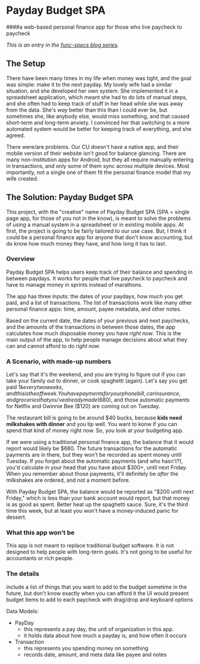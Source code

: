 # Payday Budget SPA

####a web-based personal finance app for those who live paycheck to paycheck

*This is an entry in the [func-specs blog series](http://samhatfield.me/tag/func-specs).*

## The Setup

There have been many times in my life when money was tight, and the goal was simple: make it to the next payday. My lovely wife had a similar situation, and she developed her own system. She implemented it in a spreadsheet application, which meant she had to do lots of manual steps, and she often had to keep track of stuff in her head while she was away from the data. She's *way* better than this than I could ever be, but sometimes she, like anybody else, would miss something, and that caused short-term and long-term anxiety. I convinced her that switching to a more automated system would be better for keeping track of everything, and she agreed.

There were/are problems. Our CU doesn't have a native app, and their mobile version of their website isn't good for balance glancing. There are many non-institution apps for Android, but they all require manually entering in transactions, and only some of them sync across multiple devices. Most importantly, not a single one of them fit the personal finance model that my wife created.

## The Solution: Payday Budget SPA

This project, with the "creative" name of Payday Budget SPA (SPA = single page app, for those of you not in the know), is meant to solve the problems of using a manual system in a spreadsheet or in existing mobile apps. At first, the project is going to be fairly tailored to our use case. But, I think it could be a personal finance app for anyone that don't know accounting, but do know how much money they have, and how long it has to last.

### Overview

Payday Budget SPA helps users keep track of their balance and spending in between paydays. It works for people that live paycheck to paycheck and have to manage money in sprints instead of marathons.

The app has three inputs: the dates of your paydays, how much you get paid, and a list of transactions. The list of transactions work like many other personal finance apps: time, amount, payee metadata, and other notes.

Based on the current date, the dates of your previous and next paychecks, and the amounts of the transactions in between those dates, the app calculates how much disposable money you have *right now*. This is the main output of the app, to help people manage decisions about what they can and cannot afford to do *right now*.

### A Scenario, with made-up numbers

Let's say that it's the weekend, and you are trying to figure out if you can take your family out to dinner, or cook spaghetti (again). Let's say you get paid $1k every two weeks, and this is the off week. You have payments for your phone bill, car insurance, and groceries that you've already made ($680), and those automatic payments for Netflix and Gwinnie Bee ($120) are coming out on Tuesday.

The restaurant bill is going to be around $40 bucks, because **kids need milkshakes with dinner** and you tip well. You want to konw if you can spend that kind of money right now. So, you look at your budgeting app.

If we were using a traditional personal finance app, the balance that it would report would likely be $680. The future transactions for the automatic payments are in there, but they won't be recorded as spent money until Tuesday. If you forget about the automatic payments (and who hasn't?), you'd calculate in your head that you have about $300+, until next Friday. When you remember about those payments, it'll definitely be *after* the milkshakes are ordered, and not a moment before.

With Payday Budget SPA, the balance would be reported as "$200 until next Friday," which is less than your bank account would report, but that money is as good as spent. Better heat up the spaghetti sauce. Sure, it's the third time this week, but at least you won't have a money-induced panic for dessert.

### What this app won't be

This app is not meant to replace traditional budget software. It is not designed to help people  with long-term goals. It's not going to be useful for accountants or rich people.

### The details

include a list of things that you want to add to the budget sometime in the future, but don't know exactly when you can afford it
the UI would present budget items to add to each paycheck with drag/drop and keyboard options

Data Models:

- PayDay
  - this represents a pay day, the unit of organization in this app.
  - it holds data about how much a payday is, and how often it occurs
- Transaction
  - this represents you spending money on something
  - records date, amount, and meta data like payee and notes
